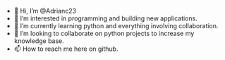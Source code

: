 - 👋 Hi, I’m @Adrianc23
- 👀 I’m interested in programming and building new applications.
- 🌱 I’m currently learning python and everything involving collaboration.
- 💞️ I’m looking to collaborate on python projects to increase my knowledge base.
- 📫 How to reach me here on github.

<!---
Adrianc23/Adrianc23 is a ✨ special ✨ repository because its `README.md` (this file) appears on your GitHub profile.
You can click the Preview link to take a look at your changes.
--->

